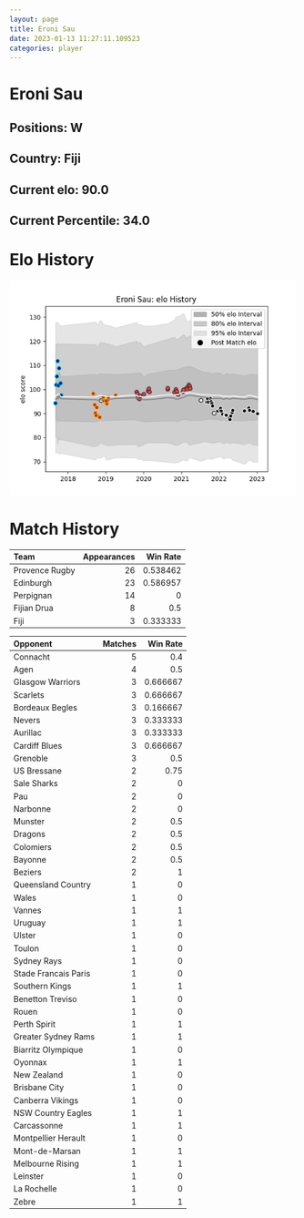 ```yaml
---  
layout: page  
title: Eroni Sau  
date: 2023-01-13 11:27:11.109523  
categories: player  
---
```

# Eroni Sau

## Positions: W

## Country: Fiji

## Current elo: 90.0

## Current Percentile: 34.0

# Elo History


![elo history](history_EroniSau.png)
# Match History


| Team           |   Appearances |   Win Rate |
|:---------------|--------------:|-----------:|
| Provence Rugby |            26 |   0.538462 |
| Edinburgh      |            23 |   0.586957 |
| Perpignan      |            14 |   0        |
| Fijian Drua    |             8 |   0.5      |
| Fiji           |             3 |   0.333333 |

| Opponent             |   Matches |   Win Rate |
|:---------------------|----------:|-----------:|
| Connacht             |         5 |   0.4      |
| Agen                 |         4 |   0.5      |
| Glasgow Warriors     |         3 |   0.666667 |
| Scarlets             |         3 |   0.666667 |
| Bordeaux Begles      |         3 |   0.166667 |
| Nevers               |         3 |   0.333333 |
| Aurillac             |         3 |   0.333333 |
| Cardiff Blues        |         3 |   0.666667 |
| Grenoble             |         3 |   0.5      |
| US Bressane          |         2 |   0.75     |
| Sale Sharks          |         2 |   0        |
| Pau                  |         2 |   0        |
| Narbonne             |         2 |   0        |
| Munster              |         2 |   0.5      |
| Dragons              |         2 |   0.5      |
| Colomiers            |         2 |   0.5      |
| Bayonne              |         2 |   0.5      |
| Beziers              |         2 |   1        |
| Queensland Country   |         1 |   0        |
| Wales                |         1 |   0        |
| Vannes               |         1 |   1        |
| Uruguay              |         1 |   1        |
| Ulster               |         1 |   0        |
| Toulon               |         1 |   0        |
| Sydney Rays          |         1 |   0        |
| Stade Francais Paris |         1 |   0        |
| Southern Kings       |         1 |   1        |
| Benetton Treviso     |         1 |   0        |
| Rouen                |         1 |   0        |
| Perth Spirit         |         1 |   1        |
| Greater Sydney Rams  |         1 |   1        |
| Biarritz Olympique   |         1 |   0        |
| Oyonnax              |         1 |   1        |
| New Zealand          |         1 |   0        |
| Brisbane City        |         1 |   0        |
| Canberra Vikings     |         1 |   0        |
| NSW Country Eagles   |         1 |   1        |
| Carcassonne          |         1 |   1        |
| Montpellier Herault  |         1 |   0        |
| Mont-de-Marsan       |         1 |   1        |
| Melbourne Rising     |         1 |   1        |
| Leinster             |         1 |   0        |
| La Rochelle          |         1 |   0        |
| Zebre                |         1 |   1        |